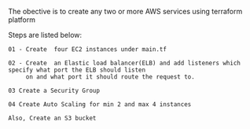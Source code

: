 The obective is to create any two or more AWS services using terraform platform

Steps are listed below:

    01 - Create  four EC2 instances under main.tf

    02 - Create  an Elastic load balancer(ELB) and add listeners which specify what port the ELB should listen
         on and what port it should route the request to.
         
    03 Create a Security Group
    
    04 Create Auto Scaling for min 2 and max 4 instances
    
    Also, Create an S3 bucket
